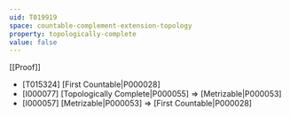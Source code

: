 ```yaml
---
uid: T019919
space: countable-complement-extension-topology
property: topologically-complete
value: false
---
```

[[Proof]]

* [T015324] [First Countable|P000028]
* [I000077] [Topologically Complete|P000055] => [Metrizable|P000053]
* [I000057] [Metrizable|P000053] => [First Countable|P000028]

